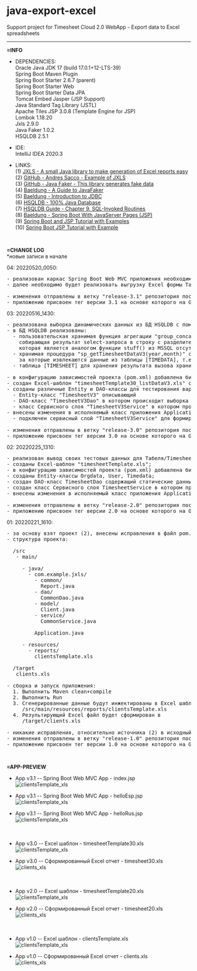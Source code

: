 # java-export-excel
Support project for Timesheet Cloud 2.0 WebApp - Export data to Excel spreadsheets
<hr>

**=INFO**
- DEPENDENCIES:<br>
  Oracle Java JDK 17 (build 17.0.1+12-LTS-39) <br>
  Spring Boot Maven Plugin <br>
  Spring Boot Starter 2.6.7  (parent) <br>
  Spring Boot Starter Web <br>
  Spring Boot Starter Data JPA <br>
  Tomcat Embed Jasper (JSP Support) <br>
  Java Standard Tag Library (JSTL) <br>
  Apache Tiles JSP 3.0.8 (Template Engine for JSP) <br>
  Lombok 1.18.20 <br>
  Jxls 2.9.0 <br>
  Java Faker 1.0.2 <br>
  HSQLDB 2.5.1 <br>
  
- IDE:<br>
  IntelliJ IDEA 2020.3 <br>

- LINKS:<br>
  (1) [JXLS - A small Java library to make generation of Excel reports easy](http://jxls.sourceforge.net/index.html) <br>
  (2) [GitHub - Andres Sacco - Example of JXLS](https://github.com/andres-sacco/example-jxls) <br>
  (3) [GitHub - Java Faker - This library generates fake data](https://github.com/DiUS/java-faker) <br>
  (4) [Baeldung - A Guide to JavaFaker](https://www.baeldung.com/java-faker) <br>
  (5) [Baeldung - Introduction to JDBC](https://www.baeldung.com/java-jdbc) <br>
  (6) [HSQLDB - 100% Java Database](http://hsqldb.org/) <br>
  (7) [HSQLDB Guide - Chapter 9. SQL-Invoked Routines](https://hsqldb.org/doc/guide/sqlroutines-chapt.html) <br>
  (8) [Baeldung - Spring Boot With JavaServer Pages (JSP)](https://www.baeldung.com/spring-boot-jsp) <br>
  (9) [Spring Boot and JSP Tutorial with Examples](https://o7planning.org/11681/spring-boot-and-jsp) <br>
  (10) [Spring Boot JSP Tutorial with Example](https://hellokoding.com/spring-boot-hello-world-example-with-jsp/) <br>

  <br>

**=CHANGE LOG**<br>
*новые записи в начале <br>

04: 20220520_0050:
<pre>
- реализован каркас Spring Boot Web MVC приложения необходимого для дальнейшей работы;
- далее необходимо будет реализовать выгрузку Excel формы Табеля из HTML-страницы веб-приложения;

- изменения отправлены в ветку "release-3.1" репозитория после чего произведено слияние с веткой "main";
- приложению присвоен тег версии 3.1 на основе которого на GitHub создан релиз v3.1;
</pre>

03: 20220516_1430:
<pre>
- реализована выборка динамических данных из БД HSQLDB с помощью хранимой процедуры для заполнения Excel-Табеля;
- в БД HSQLDВ реализованы:
  - пользовательская хранимая функция агрегации "group_concatenate" (используется при вычислении подытогов)
    собирающая результат select-запроса в строку с разделителем ","
    которая является аналогом функции stuff() из MSSQL отсутствующей в HSQLDB;
  - хранимая процедура "sp_getTimesheetDataV3(year,month)" с 2мя параметрами - Год и Месяц
    за которые извлекаются данные из таблицы [TIMEDATA], т.е. Год и Месяц Табеля;
  - таблица [TIMESHEET] для хранения результата вызова хранимой процедуры;

- в конфигурацию зависимостей проекта (pom.xml) добавлена библиотека для работы с HSQLDB через JDBC;
- создан Excel-шаблон "timesheetTemplate30_listDataV3.xls" сокращенной тестовой версии Табеля;
- созданы различные Entity и DAO-классы для тестирования вариантов формирования данных Табеля, а именно:
  - Entity-класс "TimesheetV3" описывающий
  - DAO-класс "TimesheetV3Dao" в котором происходит выборка динамических данных из БД путем вызова хранимой процедуры;
  - класс Сервисного слоя "TimesheetV3Service" в котором производится формирование Excel отчета с подключением шаблона и данных;
- внесены изменения в исполняемый класс приложения Application:
  - подключен сервисный слой "TimesheetV3Service" для формирования Excel-отчета с новой структурой данных;

- изменения отправлены в ветку "release-3.0" репозитория после чего произведено слияние с веткой "main";
- приложению присвоен тег версии 3.0 на основе которого на GitHub создан релиз v3.0;
</pre>

02: 20220225_1310:
<pre>
- реализован вывод своих тестовых данных для Табеля/Timesheet;
- созданы Excel-шаблон "timesheetTemplate.xls";
- в конфигурацию зависимостей проекта (pom.xml) добавлена библиотека Lombok 1.18.20 для упрощения описания getter/setter методов;
- созданы Entity-классы Orgdata, User, Timedata;
- создан DAO-класс TimesheetDao содержащий статические данные для вывода в отчет;
- создан класс Сервисного слоя TimesheetService в котором производится вызов Timesheet отчета с подключением шаблона;
- внесены изменения в исполняемый класс приложения Application: откл. формирование Client отчета и вкл. формирование Timesheet;

- изменения отправлены в ветку "release-2.0" репозитория после чего произведено слияние с веткой "main";
- приложению присвоен тег версии 2.0 на основе которого на GitHub создан релиз v2.0;
</pre>

01: 20220221_1610:
<pre>
- за основу взят проект (2), внесены исправления в файл pom.xml т.к код не компилировался;  
- структура проекта:

  /src
   - main/

     - java/
       - com.example.jxls/
         - common/
           Report.java
         - dao/
           CommonDao.java
         - model/
           Client.java
         - service/
           CommonService.java

         Application.java

     - resources/
       - reports/
         clientsTemplate.xls

  /target
   clients.xls

- сборка и запуск приложения:
  1. Выполнить Maven clean+compile
  2. Выполнить Run
  3. Сгенерированные данные будут инжектированы в Excel шаблон
     /src/main/resources/reports/clientsTemplate.xls
  4. Результирующий Excel файл будет сформирован в
     /target/clients.xls

- никакие исправления, относительно источника (2) в исходный код не вносились;
- изменения отправлены в ветку "release-1.0" репозитория после чего произведено слияние с веткой "main";
- приложению присвоен тег версии 1.0 на основе которого на GitHub создан релиз v1.0;
</pre>
<br>

**=APP-PREVIEW**

- App v3.1 -- Spring Boot Web MVC App - index.jsp <br>
  ![clientsTemplate_xls](_preview/v31_spring-boot-webmvc_index_jsp.png?raw=true)
  <br>

- App v3.1 -- Spring Boot Web MVC App - helloEsp.jsp <br>
  ![clientsTemplate_xls](_preview/v31_spring-boot-webmvc_hello-esp_jsp.png?raw=true)
  <br>

- App v3.1 -- Spring Boot Web MVC App - helloRus.jsp <br>
  ![clientsTemplate_xls](_preview/v31_spring-boot-webmvc_hello-rus_jsp.png?raw=true)
  <br><br><br>


- App v3.0 -- Excel шаблон - timesheetTemplate30.xls <br>
  ![clientsTemplate_xls](_preview/v30_timesheetTemplate.png?raw=true)
  <br>

- App v3.0 -- Сформированный Excel отчет - timesheet30.xls <br>
  ![clients_xls](_preview/v30_timesheet.png?raw=true)
  <br><br><br>
  
- App v2.0 -- Excel шаблон - timesheetTemplate20.xls <br>
  ![clientsTemplate_xls](_preview/v20_timesheetTemplate.png?raw=true)
  <br>

- App v2.0 -- Сформированный Excel отчет - timesheet20.xls <br>
  ![clients_xls](_preview/v20_timesheet.png?raw=true)
  <br><br><br>

- App v1.0 -- Excel шаблон - clientsTemplate.xls <br>
  ![clientsTemplate_xls](_preview/v10_clientsTemplate.png?raw=true)
  <br>

- App v1.0 -- Сформированный Excel отчет - clients.xls <br>
  ![clients_xls](_preview/v10_clients.png?raw=true)
